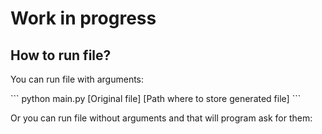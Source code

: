 <h1>Work in progress</h1>

<h2>How to run file?</h2>
<p>You can run file with arguments:</p>
```
python main.py [Original file] [Path where to store generated file]
```
<p>Or you can run file without arguments and that will program ask for them:</p>